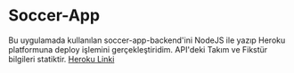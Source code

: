 # Soccer-App
Bu uygulamada kullanılan soccer-app-backend'ini NodeJS ile yazıp Heroku platformuna deploy işlemini gerçekleştiridim. API'deki Takım ve Fikstür bilgileri statiktir.
<a href="http://soccer-app-backend.herokuapp.com/" traget="_blank">Heroku Linki</a>

